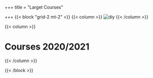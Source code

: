 +++
title = "Larget Courses"

+++
{{< block "grid-2 mt-2" >}}
{{< column >}}
![diy](/images/painting.jpg)
{{< /column >}}

{{< column >}}

# Courses 2020/2021



{{< /column >}}

{{< /block >}}